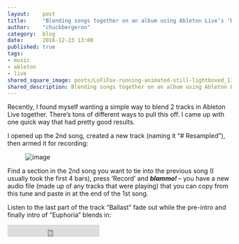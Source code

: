 ```yaml
---
layout:    post
title:     "Blending songs together on an album using Ableton Live’s ‘Resampling’"
author:    "chuckbergeron"
category:  blog
date:      2016-12-23 13:00
published: true
tags:
- music
- ableton
- live
shared_square_image: posts/LoFiFox-running-animated-still-lightboxed_114.jpg
shared_description: Blending songs together on an album using Ableton Live’s ‘Resampling’
---
```


<p>Recently, I found myself wanting a simple way to blend 2 tracks in Ableton Live together. There’s tons of different ways to pull this off. I came up with one quick way that had pretty good results.</p><p>I opened up the 2nd song, created a new track (naming it “# Resampled”), then armed it for recording:</p><figure data-orig-width="480" data-orig-height="137" class="tmblr-full"><img src="http://68.media.tumblr.com/c809e2a7e64408a6da8f67ac2d67c3a8/tumblr_inline_oind5cKnPH1r4begx_500.gif" alt="image" data-orig-width="480" data-orig-height="137"/></figure><p>Find a section in the 2nd song you want to tie into the previous song (I usually took the first 4 bars), press ‘Record’ and <b><i>blammo!</i> </b>– you have a new audio file (made up of any tracks that were playing) that you can copy from this tune and paste in at the end of the 1st song.</p> <p> Listen to the last part of the track &ldquo;Ballast&rdquo; fade out while the pre-intro and finally intro of &ldquo;Euphoria&rdquo; blends in: </p> <div class="audio_player"><iframe class="tumblr_audio_player tumblr_audio_player_154855239860" src="http://chuckbergeron.tumblr.com/post/154855239860/audio_player_iframe/chuckbergeron/tumblr_oine1uSCQ01r8j3z4?audio_file=https%3A%2F%2Fa.tumblr.com%2Ftumblr_oine1uSCQ01r8j3z4o1.mp3&amp;color=grey&amp;simple=1" frameborder="0" scrolling="no" width="207" height="27"></iframe></div>
